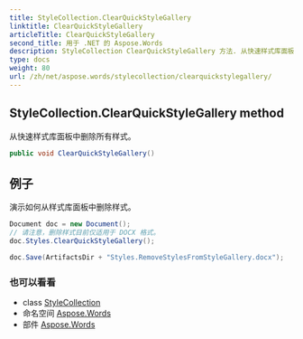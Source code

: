 ```yaml
---
title: StyleCollection.ClearQuickStyleGallery
linktitle: ClearQuickStyleGallery
articleTitle: ClearQuickStyleGallery
second_title: 用于 .NET 的 Aspose.Words
description: StyleCollection ClearQuickStyleGallery 方法. 从快速样式库面板中删除所有样式 在 C#.
type: docs
weight: 80
url: /zh/net/aspose.words/stylecollection/clearquickstylegallery/
---
```

## StyleCollection.ClearQuickStyleGallery method

从快速样式库面板中删除所有样式。

```csharp
public void ClearQuickStyleGallery()
```

## 例子

演示如何从样式库面板中删除样式。

```csharp
Document doc = new Document();
// 请注意，删除样式目前仅适用于 DOCX 格式。
doc.Styles.ClearQuickStyleGallery();

doc.Save(ArtifactsDir + "Styles.RemoveStylesFromStyleGallery.docx");
```

### 也可以看看

* class [StyleCollection](../)
* 命名空间 [Aspose.Words](../../../aspose.words/)
* 部件 [Aspose.Words](../../../)
